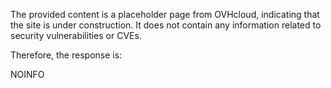 The provided content is a placeholder page from OVHcloud, indicating that the site is under construction. It does not contain any information related to security vulnerabilities or CVEs.

Therefore, the response is:

NOINFO